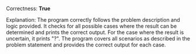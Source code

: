 Correctness: **True**

Explanation: 
The program correctly follows the problem description and logic provided. It checks for all possible cases where the result can be determined and prints the correct output. For the case where the result is uncertain, it prints "?". The program covers all scenarios as described in the problem statement and provides the correct output for each case.